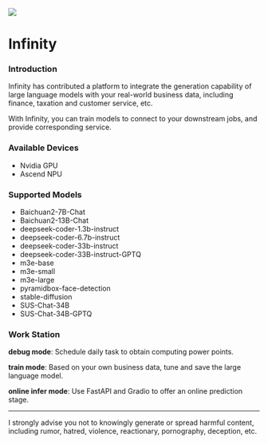 ![](https://openi.pcl.ac.cn/rhys2985/Infinity/raw/branch/master/templates/Infinity.png)

# Infinity

### Introduction

Infinity has contributed a platform to integrate the generation capability of large language models with your real-world business data, including finance, taxation and customer service, etc.

With Infinity, you can train models to connect to your downstream jobs, and provide corresponding service.

### Available Devices

* Nvidia GPU
* Ascend NPU

### Supported Models

* Baichuan2-7B-Chat
* Baichuan2-13B-Chat
* deepseek-coder-1.3b-instruct
* deepseek-coder-6.7b-instruct
* deepseek-coder-33b-instruct
* deepseek-coder-33B-instruct-GPTQ
* m3e-base
* m3e-small
* m3e-large
* pyramidbox-face-detection
* stable-diffusion
* SUS-Chat-34B
* SUS-Chat-34B-GPTQ

### Work Station

**debug mode**: Schedule daily task to obtain computing power points.

**train mode**: Based on your own business data, tune and save the large language model.

**online infer mode**: Use FastAPI and Gradio to offer an online prediction stage.

***

I strongly advise you not to knowingly generate or spread harmful content, including rumor, hatred, violence, reactionary, pornography, deception, etc.
